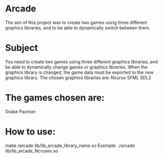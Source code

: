 # Arcade

The aim of this project was to create two games using three different graphics libraries, and to be able to dynamically switch between them.

# Subject

You need to create two games using three different graphics libraries, and be able to dynamically change games or graphics libraries. When the graphics library is changed, the game data must be exported to the new graphics library.
The chosen graphics libraries are:
Ncurse
SFML
SDL2

# The games chosen are:

Snake
Pacman

# How to use:
make
/arcade lib/lib_arcade_library_name.so
Exemple: ./arcade lib/lib_arcade_Ncruses.so
